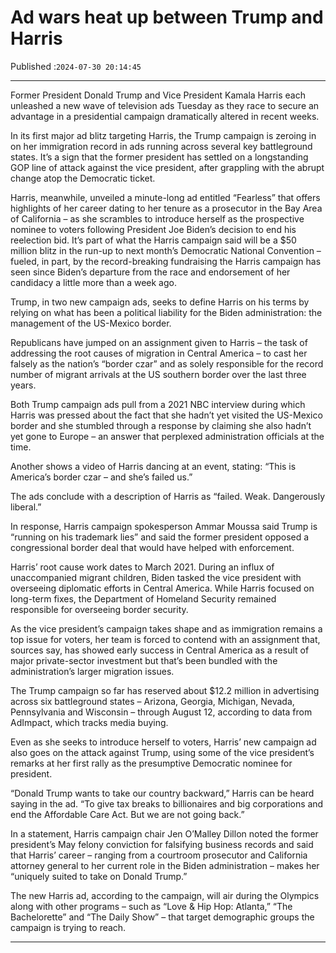 # Ad wars heat up between Trump and Harris

Published :`2024-07-30 20:14:45`

---

Former President Donald Trump and Vice President Kamala Harris each unleashed a new wave of television ads Tuesday as they race to secure an advantage in a presidential campaign dramatically altered in recent weeks.

In its first major ad blitz targeting Harris, the Trump campaign is zeroing in on her immigration record in ads running across several key battleground states. It’s a sign that the former president has settled on a longstanding GOP line of attack against the vice president, after grappling with the abrupt change atop the Democratic ticket.

Harris, meanwhile, unveiled a minute-long ad entitled “Fearless” that offers highlights of her career dating to her tenure as a prosecutor in the Bay Area of California – as she scrambles to introduce herself as the prospective nominee to voters following President Joe Biden’s decision to end his reelection bid. It’s part of what the Harris campaign said will be a $50 million blitz in the run-up to next month’s Democratic National Convention – fueled, in part, by the record-breaking fundraising the Harris campaign has seen since Biden’s departure from the race and endorsement of her candidacy a little more than a week ago.

Trump, in two new campaign ads, seeks to define Harris on his terms by relying on what has been a political liability for the Biden administration: the management of the US-Mexico border.

Republicans have jumped on an assignment given to Harris – the task of addressing the root causes of migration in Central America – to cast her falsely as the nation’s “border czar” and as solely responsible for the record number of migrant arrivals at the US southern border over the last three years.

Both Trump campaign ads pull from a 2021 NBC interview during which Harris was pressed about the fact that she hadn’t yet visited the US-Mexico border and she stumbled through a response by claiming she also hadn’t yet gone to Europe – an answer that perplexed administration officials at the time.

Another shows a video of Harris dancing at an event, stating: “This is America’s border czar – and she’s failed us.”

The ads conclude with a description of Harris as “failed. Weak. Dangerously liberal.”

In response, Harris campaign spokesperson Ammar Moussa said Trump is “running on his trademark lies” and said the former president opposed a congressional border deal that would have helped with enforcement.

Harris’ root cause work dates to March 2021. During an influx of unaccompanied migrant children, Biden tasked the vice president with overseeing diplomatic efforts in Central America. While Harris focused on long-term fixes, the Department of Homeland Security remained responsible for overseeing border security.

As the vice president’s campaign takes shape and as immigration remains a top issue for voters, her team is forced to contend with an assignment that, sources say, has showed early success in Central America as a result of major private-sector investment but that’s been bundled with the administration’s larger migration issues.

The Trump campaign so far has reserved about $12.2 million in advertising across six battleground states – Arizona, Georgia, Michigan, Nevada, Pennsylvania and Wisconsin – through August 12, according to data from AdImpact, which tracks media buying.

Even as she seeks to introduce herself to voters, Harris’ new campaign ad also goes on the attack against Trump, using some of the vice president’s remarks at her first rally as the presumptive Democratic nominee for president.

“Donald Trump wants to take our country backward,” Harris can be heard saying in the ad. “To give tax breaks to billionaires and big corporations and end the Affordable Care Act. But we are not going back.”

In a statement, Harris campaign chair Jen O’Malley Dillon noted the former president’s May felony conviction for falsifying business records and said that Harris’ career – ranging from a courtroom prosecutor and California attorney general to her current role in the Biden administration – makes her “uniquely suited to take on Donald Trump.”

The new Harris ad, according to the campaign, will air during the Olympics along with other programs – such as “Love & Hip Hop: Atlanta,” “The Bachelorette” and “The Daily Show” – that target demographic groups the campaign is trying to reach.

---


